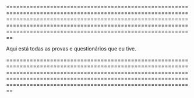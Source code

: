 ================================================================================================================================================================================================================================================================================

Aqui está todas as provas e questionários que eu tive.

================================================================================================================================================================================================================================================================================
